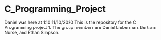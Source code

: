 # C_Programming_Project

Daniel was here at 1:10 11/10/2020
This is the repository for the C Programming project 1.
The group members are Daniel Lieberman, Bertram Nurse, and Ethan Simpson. 
